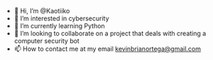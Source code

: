 - 👋 Hi, I’m @Kaotiiko
- 👀 I’m interested in cybersecurity
- 🌱 I’m currently learning Python
- 💞️ I’m looking to collaborate on a project that deals with creating a computer security bot
- 📫 How to contact me at my email kevinbrianortega@gmail.com

<!---
Kaotiiko/Kaotiiko is a ✨ special ✨ repository because its `README.md` (this file) appears on your GitHub profile.
You can click the Preview link to take a look at your changes.
--->
